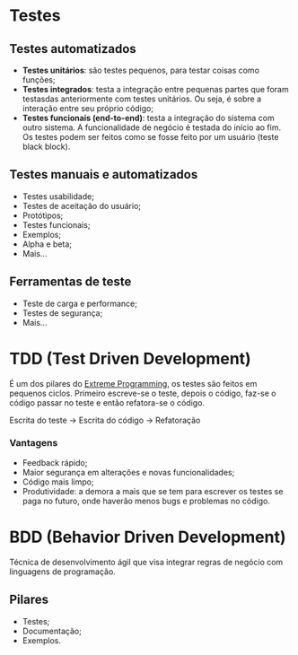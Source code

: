 # Testes

## Testes automatizados

- **Testes unitários**: são testes pequenos, para testar coisas como funções;
- **Testes integrados**: testa a integração entre pequenas partes que foram testasdas anteriormente com testes unitários. Ou seja, é sobre a interação entre seu próprio código;
- **Testes funcionais (end-to-end)**: testa a integração do sistema com outro sistema. A funcionalidade de negócio é testada do início ao fim. Os testes podem ser feitos como se fosse feito por um usuário (teste black block).

## Testes manuais e automatizados

- Testes usabilidade;
- Testes de aceitação do usuário;
- Protótipos;
- Testes funcionais;
- Exemplos;
- Alpha e beta;
- Mais...

## Ferramentas de teste

- Teste de carga e performance;
- Testes de segurança;
- Mais...

# TDD (Test Driven Development)

É um dos pilares do [Extreme Programming](https://pt.wikipedia.org/wiki/Programa%C3%A7%C3%A3o_extrema), os testes são feitos em pequenos ciclos. Primeiro escreve-se o teste, depois o código, faz-se o código passar no teste e então refatora-se o código.

Escrita do teste -> Escrita do código -> Refatoração

### Vantagens

- Feedback rápido;
- Maior segurança em alterações e novas funcionalidades;
- Código mais limpo;
- Produtividade: a demora a mais que se tem para escrever os testes se paga no futuro, onde haverão menos bugs e problemas no código.

# BDD (Behavior Driven Development)

Técnica de desenvolvimento ágil que visa integrar regras de negócio com linguagens de programação.

## Pilares

- Testes;
- Documentação;
- Exemplos.